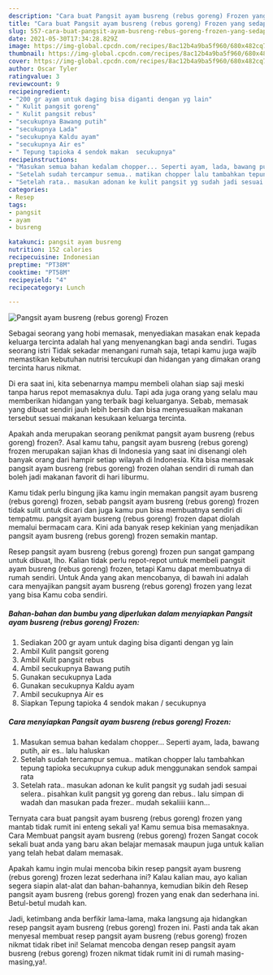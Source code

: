 ```yaml
---
description: "Cara buat Pangsit ayam busreng (rebus goreng) Frozen yang sedap Untuk Jualan"
title: "Cara buat Pangsit ayam busreng (rebus goreng) Frozen yang sedap Untuk Jualan"
slug: 557-cara-buat-pangsit-ayam-busreng-rebus-goreng-frozen-yang-sedap-untuk-jualan
date: 2021-05-30T17:34:28.829Z
image: https://img-global.cpcdn.com/recipes/8ac12b4a9ba5f960/680x482cq70/pangsit-ayam-busreng-rebus-goreng-frozen-foto-resep-utama.jpg
thumbnail: https://img-global.cpcdn.com/recipes/8ac12b4a9ba5f960/680x482cq70/pangsit-ayam-busreng-rebus-goreng-frozen-foto-resep-utama.jpg
cover: https://img-global.cpcdn.com/recipes/8ac12b4a9ba5f960/680x482cq70/pangsit-ayam-busreng-rebus-goreng-frozen-foto-resep-utama.jpg
author: Oscar Tyler
ratingvalue: 3
reviewcount: 9
recipeingredient:
- "200 gr ayam untuk daging bisa diganti dengan yg lain"
- " Kulit pangsit goreng"
- " Kulit pangsit rebus"
- "secukupnya Bawang putih"
- "secukupnya Lada"
- "secukupnya Kaldu ayam"
- "secukupnya Air es"
- " Tepung tapioka 4 sendok makan  secukupnya"
recipeinstructions:
- "Masukan semua bahan kedalam chopper... Seperti ayam, lada, bawang putih, air es.. lalu haluskan"
- "Setelah sudah tercampur semua.. matikan chopper lalu tambahkan tepung tapioka secukupnya cukup aduk menggunakan sendok sampai rata"
- "Setelah rata.. masukan adonan ke kulit pangsit yg sudah jadi sesuai selera.. pisahkan kulit pangsit yg goreng dan rebus.. lalu simpan di wadah dan masukan pada frezer.. mudah sekaliiii kann..."
categories:
- Resep
tags:
- pangsit
- ayam
- busreng

katakunci: pangsit ayam busreng 
nutrition: 152 calories
recipecuisine: Indonesian
preptime: "PT38M"
cooktime: "PT58M"
recipeyield: "4"
recipecategory: Lunch

---
```



![Pangsit ayam busreng (rebus goreng) Frozen](https://img-global.cpcdn.com/recipes/8ac12b4a9ba5f960/680x482cq70/pangsit-ayam-busreng-rebus-goreng-frozen-foto-resep-utama.jpg)

Sebagai seorang yang hobi memasak, menyediakan masakan enak kepada keluarga tercinta adalah hal yang menyenangkan bagi anda sendiri. Tugas seorang istri Tidak sekadar menangani rumah saja, tetapi kamu juga wajib memastikan kebutuhan nutrisi tercukupi dan hidangan yang dimakan orang tercinta harus nikmat.

Di era  saat ini, kita sebenarnya mampu membeli olahan siap saji meski tanpa harus repot memasaknya dulu. Tapi ada juga orang yang selalu mau memberikan hidangan yang terbaik bagi keluarganya. Sebab, memasak yang dibuat sendiri jauh lebih bersih dan bisa menyesuaikan makanan tersebut sesuai makanan kesukaan keluarga tercinta. 



Apakah anda merupakan seorang penikmat pangsit ayam busreng (rebus goreng) frozen?. Asal kamu tahu, pangsit ayam busreng (rebus goreng) frozen merupakan sajian khas di Indonesia yang saat ini disenangi oleh banyak orang dari hampir setiap wilayah di Indonesia. Kita bisa memasak pangsit ayam busreng (rebus goreng) frozen olahan sendiri di rumah dan boleh jadi makanan favorit di hari liburmu.

Kamu tidak perlu bingung jika kamu ingin memakan pangsit ayam busreng (rebus goreng) frozen, sebab pangsit ayam busreng (rebus goreng) frozen tidak sulit untuk dicari dan juga kamu pun bisa membuatnya sendiri di tempatmu. pangsit ayam busreng (rebus goreng) frozen dapat diolah memalui bermacam cara. Kini ada banyak resep kekinian yang menjadikan pangsit ayam busreng (rebus goreng) frozen semakin mantap.

Resep pangsit ayam busreng (rebus goreng) frozen pun sangat gampang untuk dibuat, lho. Kalian tidak perlu repot-repot untuk membeli pangsit ayam busreng (rebus goreng) frozen, tetapi Kamu dapat membuatnya di rumah sendiri. Untuk Anda yang akan mencobanya, di bawah ini adalah cara menyajikan pangsit ayam busreng (rebus goreng) frozen yang lezat yang bisa Kamu coba sendiri.

<!--inarticleads1-->

##### Bahan-bahan dan bumbu yang diperlukan dalam menyiapkan Pangsit ayam busreng (rebus goreng) Frozen:

1. Sediakan 200 gr ayam untuk daging bisa diganti dengan yg lain
1. Ambil  Kulit pangsit goreng
1. Ambil  Kulit pangsit rebus
1. Ambil secukupnya Bawang putih
1. Gunakan secukupnya Lada
1. Gunakan secukupnya Kaldu ayam
1. Ambil secukupnya Air es
1. Siapkan  Tepung tapioka 4 sendok makan / secukupnya




<!--inarticleads2-->

##### Cara menyiapkan Pangsit ayam busreng (rebus goreng) Frozen:

1. Masukan semua bahan kedalam chopper... Seperti ayam, lada, bawang putih, air es.. lalu haluskan
1. Setelah sudah tercampur semua.. matikan chopper lalu tambahkan tepung tapioka secukupnya cukup aduk menggunakan sendok sampai rata
1. Setelah rata.. masukan adonan ke kulit pangsit yg sudah jadi sesuai selera.. pisahkan kulit pangsit yg goreng dan rebus.. lalu simpan di wadah dan masukan pada frezer.. mudah sekaliiii kann...




Ternyata cara buat pangsit ayam busreng (rebus goreng) frozen yang mantab tidak rumit ini enteng sekali ya! Kamu semua bisa memasaknya. Cara Membuat pangsit ayam busreng (rebus goreng) frozen Sangat cocok sekali buat anda yang baru akan belajar memasak maupun juga untuk kalian yang telah hebat dalam memasak.

Apakah kamu ingin mulai mencoba bikin resep pangsit ayam busreng (rebus goreng) frozen lezat sederhana ini? Kalau kalian mau, ayo kalian segera siapin alat-alat dan bahan-bahannya, kemudian bikin deh Resep pangsit ayam busreng (rebus goreng) frozen yang enak dan sederhana ini. Betul-betul mudah kan. 

Jadi, ketimbang anda berfikir lama-lama, maka langsung aja hidangkan resep pangsit ayam busreng (rebus goreng) frozen ini. Pasti anda tak akan menyesal membuat resep pangsit ayam busreng (rebus goreng) frozen nikmat tidak ribet ini! Selamat mencoba dengan resep pangsit ayam busreng (rebus goreng) frozen nikmat tidak rumit ini di rumah masing-masing,ya!.

